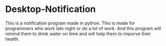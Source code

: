 # Desktop-Notification
This is a notification program made in python. This is made for programmers who work late night or do a lot of work.
And this program will remind them to drink water on time and will help them to imporve their health.
